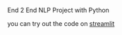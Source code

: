 End 2 End NLP Project with Python

you can try out the code on [streamlit](https://al-khali-end2end-nlp-project-appapp-uvsdpw.streamlitapp.com/)